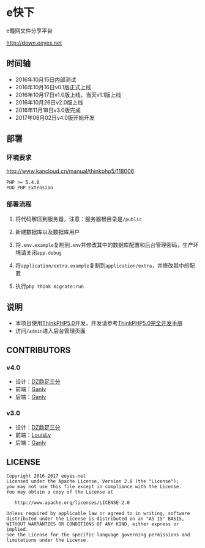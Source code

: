 # e快下

e瞳网文件分享平台

<http://down.eeyes.net>

## 时间轴

* 2016年10月15日内部测试
* 2016年10月16日v0.1版正式上线
* 2016年10月17日v1.0版上线，当天v1.1版上线
* 2016年10月26日v2.0版上线
* 2016年11月18日v3.0版完成
* 2017年06月02日v4.0版开始开发

## 部署

### 环境要求

<http://www.kancloud.cn/manual/thinkphp5/118006>

    PHP >= 5.4.0
    PDO PHP Extension

### 部署流程

1. 将代码解压到服务器，注意：服务器根目录是`/public`

2. 新建数据库以及数据库用户

3. 将`.env.example`复制到`.env`并修改其中的数据库配置和后台管理密码，生产环境请关闭`app.debug`

4. 将`application/extra.example`复制到`application/extra`，并修改其中的配置

5. 执行`php think migrate:run`

## 说明

* 本项目使用[ThinkPHP5.0](http://www.thinkphp.cn/)开发，开发请参考[ThinkPHP5.0完全开发手册](http://www.kancloud.cn/manual/thinkphp5)
* 访问`/admin`进入后台管理页面

## CONTRIBUTORS

### v4.0

* 设计：[DZ鼎足三分](http://yihan.eeyes.net)
* 前端：[Ganlv](https://github.com/ganlvtech)
* 后端：[Ganlv](https://github.com/ganlvtech)

### v3.0

* 设计：[DZ鼎足三分](http://yihan.eeyes.net)
* 前端：[LouisLv](https://github.com/ensorrow)
* 后端：[Ganlv](https://github.com/ganlvtech)

## LICENSE

    Copyright 2016-2017 eeyes.net
    Licensed under the Apache License, Version 2.0 (the "License");
    you may not use this file except in compliance with the License.
    You may obtain a copy of the License at
    
       http://www.apache.org/licenses/LICENSE-2.0
    
    Unless required by applicable law or agreed to in writing, software
    distributed under the License is distributed on an "AS IS" BASIS,
    WITHOUT WARRANTIES OR CONDITIONS OF ANY KIND, either express or implied.
    See the License for the specific language governing permissions and
    limitations under the License.
